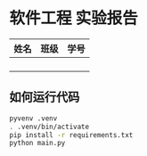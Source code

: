 # 软件工程 实验报告

| 姓名   | 班级   | 学号   |
| ---- | ---- | ---- |
|      |      |      |
|      |      |      |
|      |      |      |
|      |      |      |

## 如何运行代码

```bash
pyvenv .venv
. .venv/bin/activate
pip install -r requirements.txt
python main.py
```

